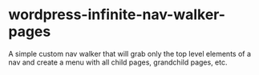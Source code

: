 # wordpress-infinite-nav-walker-pages
A simple custom nav walker that will grab only the top level elements of a nav and create a menu with all child pages, grandchild pages, etc.
